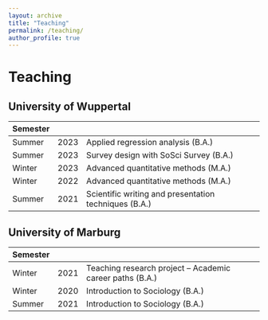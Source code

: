 ```yaml
---
layout: archive
title: "Teaching"
permalink: /teaching/
author_profile: true
---
```


<h1>Teaching</h1>

<h2>University of Wuppertal</h2>

| Semester      |        |                                                              |
| --------------| ------ | ------------------------------------------------------------ |
| Summer    | 2023   | Applied regression analysis (B.A.)                          |
| Summer    | 2023   | Survey design with SoSci Survey (B.A.)                       |
| Winter    | 2023   | Advanced quantitative methods (M.A.)                   |
| Winter    | 2022   | Advanced quantitative methods (M.A.)              |
| Summer    | 2021   | Scientific writing and presentation techniques (B.A.)         |

<h2>University of Marburg</h2>

| Semester      |        |                                                              |
| --------------| ------ | ------------------------------------------------------------ |
| Winter    | 2021   | Teaching research project – Academic career paths (B.A.)                          |
| Winter    | 2020   | Introduction to Sociology (B.A.)                         |
| Summer    | 2021   | Introduction to Sociology (B.A.)             |
